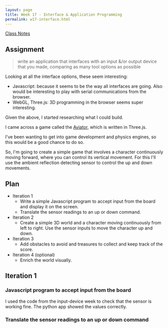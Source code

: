 ```yaml
---
layout: page
title: Week 17 - Interface & Application Programming
permalink: w17-interface.html
---
```


[Class Notes](http://academy.cba.mit.edu/classes/interface_application_programming/index.html)   

## Assignment

> write an application that interfaces with an input &/or output device that you made,
    comparing as many tool options as possible
    
Looking at all the interface options, these seem interesting: 

* Javascript: because it seems to be the way all interfaces are going. Also would be interesting to play with serial 
    communications from the browser.
* WebGL, Three.js: 3D programming in the browser seems super interesting.

Given the above, I started researching what I could build. 

I came across a game called the [Aviator](http://tympanus.net/codrops/2016/04/26/the-aviator-animating-basic-3d-scene-threejs/), 
    which is written in Three.js.

I've been wanting to get into game development and physics engines, so this would be a good chance to do so.

So, I'm going to create a simple game that involves a character continuously moving forward, where you can control its vertical movement.
  For this I'll use the ambient reflection detecting sensor to control the up and down movements.
   
## Plan

*  Iteration 1
    * Write a simple Javascript program to accept input from the board and display it on the screen. 
    * Translate the sensor readings to an up or down command.
* Iteration 2
    * Create a simple 3D world and a character moving continuously from left to right. Use the sensor inputs to move the character up and down.
* Iteration 3
    * Add obstacles to avoid and treasures to collect and keep track of the score.
* Iteration 4 (optional)
    * Enrich the world visually. 

## Iteration 1

### Javascript program to accept input from the board
 
I used the code from the input-device week to check that the sensor is working fine. The python app showed the values correctly.
 

 
### Translate the sensor readings to an up or down command

